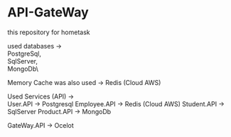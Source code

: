 # API-GateWay
this repository for hometask

used databases -> \
       PostgreSql, \
       SqlServer, \
       MongoDb\

Memory Cache was also used -> 
    Redis (Cloud AWS)

Used Services (API) ->  \
    User.API -> Postgresql
    Employee.API -> Redis (Cloud AWS)
    Student.API -> SqlServer
    Product.API -> MongoDb

GateWay.API -> Ocelot
